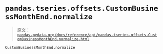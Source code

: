 # `pandas.tseries.offsets.CustomBusinessMonthEnd.normalize`

> 原文：[`pandas.pydata.org/docs/reference/api/pandas.tseries.offsets.CustomBusinessMonthEnd.normalize.html`](https://pandas.pydata.org/docs/reference/api/pandas.tseries.offsets.CustomBusinessMonthEnd.normalize.html)

```py
CustomBusinessMonthEnd.normalize
```
